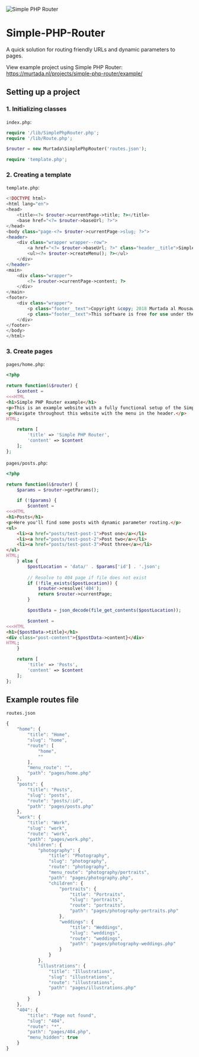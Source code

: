 ![Simple PHP Router](https://cdn.rawgit.com/mmousawy/Simple-PHP-Router/master/example/assets/img/spr-logo.svg)

# Simple-PHP-Router
A quick solution for routing friendly URLs and dynamic parameters to pages.

View example project using Simple PHP Router: https://murtada.nl/projects/simple-php-router/example/

## Setting up a project
### 1. Initializing classes

`index.php`:
```php
require '/lib/SimplePhpRouter.php';
require '/lib/Route.php';

$router = new Murtada\SimplePhpRouter('routes.json');

require 'template.php';
```

### 2. Creating a template

`template.php`:
```php
<!DOCTYPE html>
<html lang="en">
<head>
	<title><?= $router->currentPage->title; ?></title>
	<base href="<?= $router->baseUrl; ?>">
</head>
<body class="page-<?= $router->currentPage->slug; ?>">
<header>
	<div class="wrapper wrapper--row">
		<a href="<?= $router->baseUrl; ?>" class="header__title">Simple PHP Router</a>
		<ul><?= $router->createMenu(); ?></ul>
	</div>
</header>
<main>
	<div class="wrapper">
		<?= $router->currentPage->content; ?>
	</div>
</main>
<footer>
	<div class="wrapper">
		<p class="footer__text">Copyright &copy; 2018 Murtada al Mousawy</p>
		<p class="footer__text">This software is free for use under the MIT License</p>
	</div>
</footer>
</body>
</html>
```

### 3. Create pages

`pages/home.php`:

```php
<?php

return function(&$router) {
	$content =
<<<HTML
<h1>Simple PHP Router example</h1>
<p>This is an example website with a fully functional setup of the Simple PHP Router class.</p>
<p>Navigate throughout this website with the menu in the header.</p>
HTML;

	return [
		'title' => 'Simple PHP Router',
		'content' => $content
	];
};
```
`pages/posts.php`:
```php
<?php

return function(&$router) {
	$params = $router->getParams();

	if (!$params) {
		$content =
<<<HTML
<h1>Posts</h1>
<p>Here you'll find some posts with dynamic parameter routing.</p>
<ul>
	<li><a href="posts/test-post-1">Post one</a></li>
	<li><a href="posts/test-post-2">Post two</a></li>
	<li><a href="posts/test-post-3">Post three</a></li>
</ul>
HTML;
	} else {
		$postLocation = 'data/' . $params['id'] . '.json';
		
		// Resolve to 404 page if file does not exist
		if (!file_exists($postLocation)) {
			$router->resolve('404');
			return $router->currentPage;
		}

		$postData = json_decode(file_get_contents($postLocation));

		$content =
<<<HTML
<h1>{$postData->title}</h1>
<div class="post-content">{$postData->content}</div>
HTML;
	}

	return [
		'title' => 'Posts',
		'content' => $content
	];
};
```

## Example routes file
`routes.json`
```javascript
{
	"home": {
		"title": "Home",
		"slug": "home",
		"route": [
			"home",
			""
		],
		"menu_route": "",
		"path": "pages/home.php"
	},
	"posts": {
		"title": "Posts",
		"slug": "posts",
		"route": "posts/:id",
		"path": "pages/posts.php"
	},
	"work": {
		"title": "Work",
		"slug": "work",
		"route": "work",
		"path": "pages/work.php",
		"children": {
			"photography": {
				"title": "Photography",
				"slug": "photography",
				"route": "photography",
				"menu_route": "photography/portraits",
				"path": "pages/photography.php",
				"children": {
					"portraits": {
						"title": "Portraits",
						"slug": "portraits",
						"route": "portraits",
						"path": "pages/photography-portraits.php"
					},
					"weddings": {
						"title": "Weddings",
						"slug": "weddings",
						"route": "weddings",
						"path": "pages/photography-weddings.php"
					}
				}
			},
			"illustrations": {
				"title": "Illustrations",
				"slug": "illustrations",
				"route": "illustrations",
				"path": "pages/illustrations.php"
			}
		}
	},
	"404": {
		"title": "Page not found",
		"slug": "404",
		"route": "*",
		"path": "pages/404.php",
		"menu_hidden": true
	}
}
```
